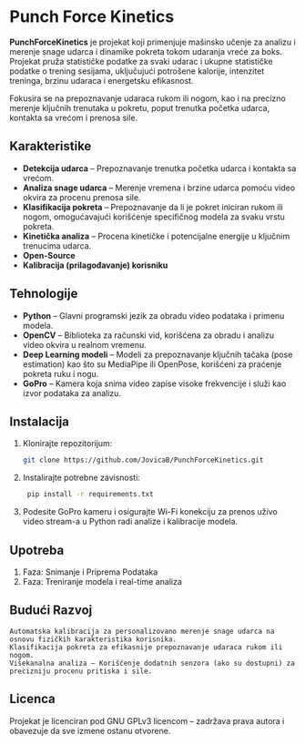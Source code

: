 # Punch Force Kinetics

**PunchForceKinetics** je projekat koji primenjuje mašinsko učenje za analizu i merenje snage udarca i dinamike pokreta tokom udaranja vreće za boks. Projekat pruža statističke podatke za svaki udarac i ukupne statističke podatke o trening sesijama, uključujući potrošene kalorije, intenzitet treninga, brzinu udaraca i energetsku efikasnost.

Fokusira se na prepoznavanje udaraca rukom ili nogom, kao i na precizno merenje ključnih trenutaka u pokretu, poput trenutka početka udarca, kontakta sa vrećom i prenosa sile.

## Karakteristike

- **Detekcija udarca** – Prepoznavanje trenutka početka udarca i kontakta sa vrećom.
- **Analiza snage udarca** – Merenje vremena i brzine udarca pomoću video okvira za procenu prenosa sile.
- **Klasifikacija pokreta** – Prepoznavanje da li je pokret iniciran rukom ili nogom, omogućavajući korišćenje specifičnog modela za svaku vrstu pokreta.
- **Kinetička analiza** – Procena kinetičke i potencijalne energije u ključnim trenucima udarca.
- **Open-Source** 
- **Kalibracija (prilagođavanje) korisniku** 

## Tehnologije

- **Python** – Glavni programski jezik za obradu video podataka i primenu modela.
- **OpenCV** – Biblioteka za računski vid, korišćena za obradu i analizu video okvira u realnom vremenu.
- **Deep Learning modeli** – Modeli za prepoznavanje ključnih tačaka (pose estimation) kao što su MediaPipe ili OpenPose, korišćeni za praćenje pokreta ruku i nogu.
- **GoPro** – Kamera koja snima video zapise visoke frekvencije i služi kao izvor podataka za analizu.

## Instalacija

1. Klonirajte repozitorijum:

   ```bash
   git clone https://github.com/JovicaB/PunchForceKinetics.git

2. Instalirajte potrebne zavisnosti:

   ```bash
    pip install -r requirements.txt

3. Podesite GoPro kameru i osigurajte Wi-Fi konekciju za prenos uživo video stream-a u Python radi analize i kalibracije modela.

## Upotreba

1. Faza: Snimanje i Priprema Podataka
2. Faza: Treniranje modela i real-time analiza

## Budući Razvoj

    Automatska kalibracija za personalizovano merenje snage udarca na osnovu fizičkih karakteristika korisnika.
    Klasifikacija pokreta za efikasnije prepoznavanje udaraca rukom ili nogom.
    Višekanalna analiza – Korišćenje dodatnih senzora (ako su dostupni) za precizniju procenu pritiska i sile.

## Licenca

Projekat je licenciran pod GNU GPLv3 licencom – zadržava prava autora i obavezuje da sve izmene ostanu otvorene.